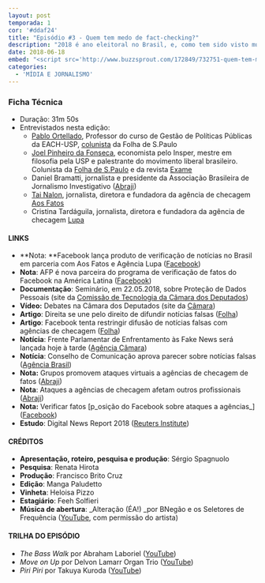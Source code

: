 ```yaml
---
layout: post
temporada: 1
cor: '#ddaf24'
title: "Episódio #3 - Quem tem medo de fact-checking?"
description: "2018 é ano eleitoral no Brasil, e, como tem sido visto mundialmente, o fenômeno de notícias falsas é uma preocupação generalizada. Em 10 de maio, o Facebook anunciou uma parceria com as agências de checagem Aos Fatos e Lupa. Pelo projeto, usuários indicam sua suspeita sobre a veracidade de uma publicação, e essas agências então podem checar se ela é falsa ou não. O que parecia uma iniciativa salutar para combater os efeitos das chamadas “fake news” se transformou num alvo de militantes temerosos em perder representatividade na rede."
date: 2018-06-18
embed: "<script src='http://www.buzzsprout.com/172849/732751-quem-tem-medo-de-fact-checking.js?player=small' type='text/javascript' charset='utf-8'></script>"
categories:
  - 'MÍDIA E JORNALISMO'
---
```


### **Ficha Técnica**

- Duração: 31m 50s
- Entrevistados nesta edição:
    - [Pablo Ortellado](https://twitter.com/pablo_ortellado?lang=en), Professor do curso de Gestão de Políticas Públicas da EACH-USP, [colunista](https://www1.folha.uol.com.br/colunas/pablo-ortellado/) da Folha de S.Paulo
    - [Joel Pinheiro da Fonseca](https://twitter.com/joelpinheiro85?lang=en), economista pelo Insper, mestre em filosofia pela USP e palestrante do movimento liberal brasileiro. Colunista da [Folha de S.Paulo](https://www1.folha.uol.com.br/colunas/joel-pinheiro-da-fonseca/) e da revista [Exame](https://exame.abril.com.br/blog/joel-pinheiro-da-fonseca/)
    - Daniel Bramatti, jornalista e presidente da Associação Brasileira de Jornalismo Investigativo ([Abraji](http://abraji.org.br/))
    - [Tai Nalon](https://twitter.com/tainalon), jornalista, diretora e fundadora da agência de checagem [Aos Fatos](http://aosfatos.org/)
    - Cristina Tardáguila, jornalista, diretora e fundadora da agência de checagem [Lupa](http://lupa.news/)

#### LINKS

- **Nota: **Facebook lança produto de verificação de notícias no Brasil em parceria com Aos Fatos e Agência Lupa ([Facebook](https://br.newsroom.fb.com/news/2018/05/facebook-lanca-produto-de-verificacao-de-noticias-no-brasil-em-parceria-com-aos-fatos-e-agencia-lupa/))
- **Nota**: AFP é nova parceira do programa de verificação de fatos do Facebook na América Latina ([Facebook](https://br.newsroom.fb.com/news/2018/05/afp-e-novo-parceiro-do-programa-de-verificacao-de-fatos-do-facebook-na-america-latina/))
- **Documentação**: Seminário, em 22.05.2018, sobre Proteção de Dados Pessoais (site da [Comissão de Tecnologia da Câmara dos Deputados](http://www2.camara.leg.br/atividade-legislativa/comissoes/comissoes-permanentes/cctci/Eventos/2018/2018-05-22-seminario-dados-pessoais/22-05-2018-seminario-protecao-de-dados-pessoais))
- **Vídeo:** Debates na Câmara dos Deputados (site da [Câmara](http://www2.camara.leg.br/atividade-legislativa/webcamara/arquivos/videoArquivo?codSessao=72720))
- **Artigo**: Direita se une pelo direito de difundir notícias falsas ([Folha](https://www1.folha.uol.com.br/colunas/pablo-ortellado/2018/05/direita-se-une-pelo-direito-de-difundir-noticias-falsas.shtml))
- **Artigo**: Facebook tenta restringir difusão de notícias falsas com agências de checagem ([Folha](https://www1.folha.uol.com.br/colunas/joel-pinheiro-da-fonseca/2018/05/facebook-tenta-restringir-difusao-de-noticias-falsas-com-agencias-de-checagem.shtml))
- **Notícia**: Frente Parlamentar de Enfrentamento às Fake News será lançada hoje à tarde ([Agência Câmara](http://www2.camara.leg.br/camaranoticias/noticias/COMUNICACAO/557776-FRENTE-PARLAMENTAR-DE-ENFRENTAMENTO-AS-FAKE-NEWS-SERA-LANCADA-NESTA-QUARTA.html?utm_campaign=boletim&utm_source=agencia&utm_medium=email))
- **Notícia**: Conselho de Comunicação aprova parecer sobre notícias falsas ([Agência Brasil](http://agenciabrasil.ebc.com.br/politica/noticia/2018-06/conselho-de-comunicacao-aprova-parecer-sobre-noticias-falsas))
- **Nota:** Grupos promovem ataques virtuais a agências de checagem de fatos ([Abraji](http://abraji.org.br/noticias/grupos-promovem-ataques-virtuais-a-agencias-de-checagem-de-fatos))
- **Nota**: Ataques a agências de checagem afetam outros profissionais ([Abraji](http://abraji.org.br/noticias/alimentados-por-informacoes-erradas-ataques-a-agencias-de-checagem-afetam-outros-profissionais))
- **Nota:** Verificar fatos [p_osição do Facebook sobre ataques a agências_] ([Facebook](https://br.newsroom.fb.com/news/2018/05/verificar-fatos/))
- **Estudo**: Digital News Report 2018 ([Reuters Institute](http://media.digitalnewsreport.org/wp-content/uploads/2018/06/DNR_2018-FINAL_WEB.pdf?x89475))

#### CRÉDITOS

- **Apresentação, roteiro, pesquisa e produção**: Sérgio Spagnuolo
- **Pesquisa**: Renata Hirota
- **Produção**: Francisco Brito Cruz
- **Edição**: Manga Paludetto
- **Vinheta**: Heloisa Pizzo
- **Estagiário**: Feeh Solfieri
- **Música de abertura**: _Alteração (ÉA!) _por BNegão e os Seletores de Frequência ([YouTube](https://www.youtube.com/watch?v=EmCgOADirkg), com permissão do artista)

#### TRILHA DO EPISÓDIO

- _The Bass Walk_ por Abraham Laboriel ([YouTube](https://www.youtube.com/watch?v=pMdlF4rbf6Y))
- _Move on Up_ por Delvon Lamarr Organ Trio ([YouTube](https://www.youtube.com/watch?v=jhicDUgXyNg))
- _Piri Piri_ por Takuya Kuroda ([YouTube](https://www.youtube.com/watch?v=WN-pYHdSOa4))
